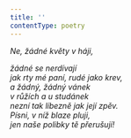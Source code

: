 ```yaml
---
title: ''
contentType: poetry
---
```


<section>

_Ne, žádné květy v háji,_

_žádné se nerdívají  
jak rty mé paní, rudé jako krev,  
a žádný, žádný vánek  
v růžích a u studánek  
nezní tak líbezně jak její zpěv.  
Písni, v níž blaze pluji,  
jen naše polibky tě přerušují!_

</section>
